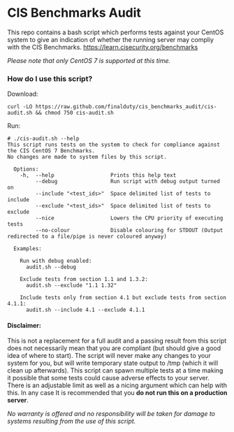 # CIS Benchmarks Audit

This repo contains a bash script which performs tests against your CentOS system to give an indication of whether the running server may compliy with the CIS Benchmarks. https://learn.cisecurity.org/benchmarks

_Please note that only CentOS 7 is supported at this time._

### How do I use this script?
Download:

    curl -LO https://raw.github.com/finalduty/cis_benchmarks_audit/cis-audit.sh && chmod 750 cis-audit.sh

Run: 
```
# ./cis-audit.sh --help
This script runs tests on the system to check for compliance against the CIS CentOS 7 Benchmarks.
No changes are made to system files by this script.

  Options:
    -h,  --help                  Prints this help text
         --debug                 Run script with debug output turned on
         --include "<test_ids>"  Space delimited list of tests to include
         --exclude "<test_ids>"  Space delimited list of tests to exclude
         --nice                  Lowers the CPU priority of executing tests
         --no-colour             Disable colouring for STDOUT (Output redirected to a file/pipe is never coloured anyway)

  Examples:
  
    Run with debug enabled:
      audit.sh --debug
      
    Exclude tests from section 1.1 and 1.3.2:
      audit.sh --exclude "1.1 1.32"

    Include tests only from section 4.1 but exclude tests from section 4.1.1:
      audit.sh --include 4.1 --exclude 4.1.1
```

#### Disclaimer:
This is not a replacement for a full audit and a passing result from this script does not necessarily mean that you are compliant (but should give a good idea of where to start). The script will never make any changes to your system for you, but will write temporary state output to /tmp (which it will clean up afterwards).
This script can spawn multiple tests at a time making it possible that some tests could cause adverse effects to your server. There is an adjustable limit as well as a nicing argument which can help with this. In any case It is recommended that you **do not run this on a production server**.

_No warranty is offered and no responsibility will be taken for damage to systems resulting from the use of this script._